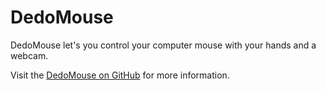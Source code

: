 # DedoMouse
DedoMouse let's you control your computer mouse with your hands and a webcam.

Visit the [DedoMouse on GitHub](https://github.com/achimmihca/DedoMouse) for more information.